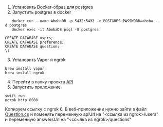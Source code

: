 1. Установить Docker-образ для postgres
2. Запустить postgres в docker
```
   docker run --name AbobaDB -p 5432:5432 -e POSTGRES_PASSWORD=aboba -d postgres
   docker exec -it AbobaDB psql -U postgres
```

```
CREATE DATABASE users;
CREATE DATABASE preference;
CREATE DATABASE question;
\l
```
3. Установить Vapor и ngrok
```shell
brew install vapor
brew install ngrok
```
4. Перейти в папку проекта [API](https://github.com/darserg/CFALL24-Backend/commits/main/)
5. Запустить приложение
```shell
swift run
ngrok http 8080
```
Копируем ссылку с ngrok
6. В веб-приложении нужно зайти в файл [Question.cs](https://github.com/Ezhkin-Kot/CFALL24-Frontend/blob/main/Client/Client/Question.cs) и поменять переменную apiUrl на "<ссылка из ngrok>/users" и переменную answersUrl на "<ссылка из ngrok>/questions"
